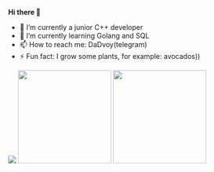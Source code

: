 **Hi there 👋**

- 🔭 I’m currently a junior C++ developer
- 🌱 I’m currently learning Golang and SQL
- 📫 How to reach me: DaDvoy(telegram)
- ⚡ Fun fact: I grow some plants, for example: avocados))

<!--/
- 👯 I’m looking to collaborate on ...
- 🤔 I’m looking for help with ...
- 💬 Ask me about ...
- 📫 How to reach me: ...
- 😄 Pronouns: ...
-->

<body>
    <p>
<img eight="190px" src="https://badge42.vercel.app/api/v2/cl29dfglc001109laqxpswyuc/stats?cursusId=21&coalitionId=104" />

  <img height="190px" src="http://github-readme-streak-stats.herokuapp.com?user=DaDvoy&theme=vue&hide_border=true" />
<img height="190px" src="https://github-readme-stats.vercel.app/api/top-langs/?username=DaDvoy&hide=html&hide_title=true&hide_border=true&layout=compact&langs_count=8&theme=vue&hide_border=true" />
    </p>
</body>
